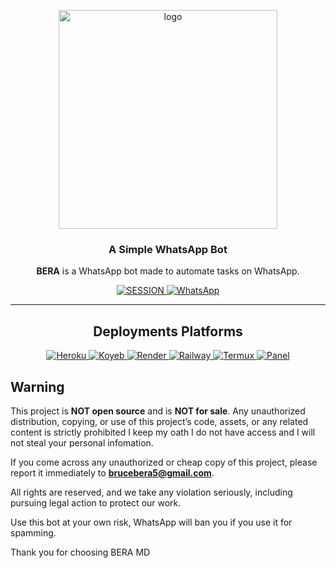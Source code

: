 <p align="center">
    <img src="https://telegra.ph/file/23df275c8026b7a1f1746.jpg" alt="logo" width="350"/>
</p>

<h3 align="center">A Simple WhatsApp Bot</h3>

<p align="center">
    <strong>BERA</strong> is a WhatsApp bot made to automate tasks on WhatsApp.
</p>

<p align="center">
    <a href='https://fx-session-966bdc8172d5.herokuapp.com/code' target="_blank">
        <img alt='SESSION' src='https://img.shields.io/badge/Get%20Session%20ID-100000?style=for-the-badge&logo=scan&logoColor=white&labelColor=black&color=blue'/>
    </a>
     <a href="https://whatsapp.com/channel/0029VajJoCoLI8YePbpsnE3q">
        <img alt="WhatsApp" src="https://img.shields.io/badge/-Whatsapp%20Channel-white?style=for-the-badge&logo=whatsapp&logoColor=blue"/>
    </a>
</p>

---

<h2 align="center">Deployments Platforms</h2>

<p align="center">
   <a href="https://www.heroku.com/deploy?template=https://github.com/berabotsmd/BERA">
        <img alt="Heroku" src="https://img.shields.io/badge/-Heroku-430098?style=for-the-badge&logo=heroku&logoColor=white"/>
    </a>
    <a href="https://app.koyeb.com/services/deploy?type=docker&image=docker.io/berabotsmd/BERA&name=BERA-demo&env[SESSION_ID]=Session~&env[BOT_INFO]=ᴀsᴛʀᴏ;ғxᴏᴘ-ᴍᴅ&env[SUDO]=254743982206&env[ANTILINK]=true&env[PORT]=8000&service_type=worker">
    <img alt="Koyeb" src="https://img.shields.io/badge/-Koyeb-1DA1F2?style=for-the-badge&logo=koyeb&logoColor=white"/>
</a>
    <a href="https://whatsapp.com/channel/0029VajJoCoLI8YePbpsnE3q">
        <img alt="Render" src="https://img.shields.io/badge/-Render-003d2b?style=for-the-badge&logo=render&logoColor=white"/>
    </a>
    <a href="https://whatsapp.com/channel/0029VajJoCoLI8YePbpsnE3q">
        <img alt="Railway" src="https://img.shields.io/badge/-Railway-0B0D0E?style=for-the-badge&logo=railway&logoColor=white"/>
    </a>
    <a href="https://whatsapp.com/channel/0029VajJoCoLI8YePbpsnE3q">
        <img alt="Termux" src="https://img.shields.io/badge/-Termux-2CA5E0?style=for-the-badge&logo=shell&logoColor=white"/>
    </a>
    <a href="https://whatsapp.com/channel/0029VajJoCoLI8YePbpsnE3q">
        <img alt="Panel" src="https://img.shields.io/badge/-Panel-FF7139?style=for-the-badge&logo=pterodactyl&logoColor=white"/>
    </a>
</p>

## Warning

This project is **NOT open source** and is **NOT for sale**. Any unauthorized distribution, copying, or use of this project’s code, assets, or any related content is strictly prohibited I keep my oath I do not have access and I will not steal your personal infomation.

If you come across any unauthorized or cheap copy of this project, please report it immediately to **brucebera5@gmail.com**.

All rights are reserved, and we take any violation seriously, including pursuing legal action to protect our work.

Use this bot at your own risk, WhatsApp will ban you if you use it for spamming.

Thank you for choosing BERA MD
